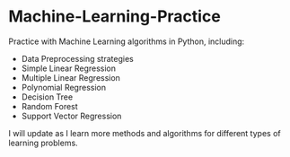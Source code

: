 # Machine-Learning-Practice
Practice with Machine Learning algorithms in Python, including: 

- Data Preprocessing strategies
- Simple Linear Regression 
- Multiple Linear Regression 
- Polynomial Regression 
- Decision Tree
- Random Forest 
- Support Vector Regression 

I will update as I learn more methods and algorithms for different types of learning problems. 

